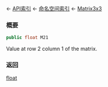 ← [API索引](Api-Index) ← [命名空间索引](Namespace-Index) ← [Matrix3x3](VRageMath.Matrix3x3)

### 概要

```csharp
public float M21
```

Value at row 2 column 1 of the matrix.

### 返回

[float](https://docs.microsoft.com/en-us/dotnet/api/System.Single?view=netframework-4.6)


